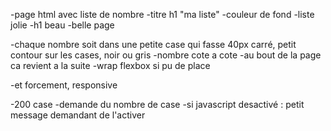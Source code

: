 -page html avec liste de nombre
-titre h1 "ma liste"
-couleur de fond
-liste jolie
-h1 beau
-belle page

-chaque nombre soit dans une petite case qui fasse 40px carré, petit contour sur les cases, noir ou gris
-nombre cote a cote
-au bout de la page ca revient a la suite
-wrap flexbox si pu de place

-et forcement, responsive

-200 case
-demande du nombre de case
-si javascript desactivé : petit message demandant de l'activer